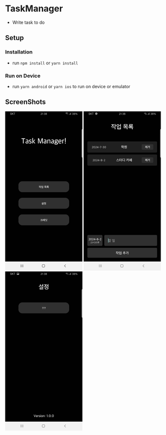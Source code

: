 # TaskManager

- Write task to do

## Setup

### Installation

- run `npm install` or `yarn install`

### Run on Device

- run `yarn android` or `yarn ios` to run on device or emulator

## ScreenShots

<img src="screenshots/Screenshot_1.jpg" data-canonical-src="screenshots/Screenshot_1.jpg" width="250" />
<img src="screenshots/Screenshot_2.jpg" data-canonical-src="screenshots/Screenshot_2.jpg" width="250" />
<img src="screenshots/Screenshot_3.jpg" data-canonical-src="screenshots/Screenshot_3.jpg" width="250" />
